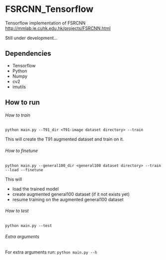 # FSRCNN_Tensorflow
Tensorflow implementation of FSRCNN
http://mmlab.ie.cuhk.edu.hk/projects/FSRCNN.html

Still under development...

## Dependencies
- Tensorflow
- Python
- Numpy
- cv2
- imutils

## How to run

###### How to train
`python main.py --T91_dir <T91-image dataset directory> --train`

This will create the T91 augmented dataset and train on it.

###### How to finetune
`python main.py --general100_dir <general100 dataset directory> --train --load --finetune`

This will 
- load the trained model
- create augmented general100 dataset (if it not exists yet)
- resume training on the augmented general100 dataset

###### How to test
`python main.py --test`

###### Extra arguments
For extra arguments run:
`python main.py --h`